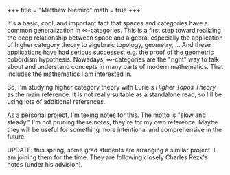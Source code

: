 +++
title = "Matthew Niemiro"
math = true
+++


It's a basic, cool, and important fact that spaces and categories have a common generalization in ∞-categories. This is a first step toward realizing the deep relationship between space and algebra, especially the application of higher category theory to algebraic topology, geometry, ... And these applications have had serious successes, e.g. the proof of the geometric cobordism hypothesis. Nowadays, ∞-categories are the "right" way to talk about and understand concepts in many parts of modern mathematics. That includes the mathematics I am interested in. 

So, I'm studying higher category theory with Lurie's *Higher Topos Theory* as the main reference. It is not really suitable as a standalone read, so I'll be using lots of additional references.

As a personal project, I'm texing [notes](/htt.pdf) for this. The motto is "slow and steady." I'm not pruning these notes, they're for my own reference. Maybe they will be useful for something more intentional and comprehensive in the future.

UPDATE: this spring, some grad students are arranging a similar project. I am joining them for the time. They are following closely Charles Rezk's notes (under his advision). 
